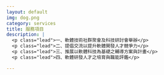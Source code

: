 ```yaml
---
layout: default
img: dog.png
category: services
title: 服務項目
description: |
  <p class="lead">一、軟體技術社群聚會及科技研討會舉辦</p>
  <p class="lead">二、提倡交流以提升軟體開發人才競爭力</p>
  <p class="lead">三、推展以軟體科技為基礎之輔導方案與計畫</p>
  <p class="lead">四、軟體研發人才之培育與職能評鑑</p>

---
```

